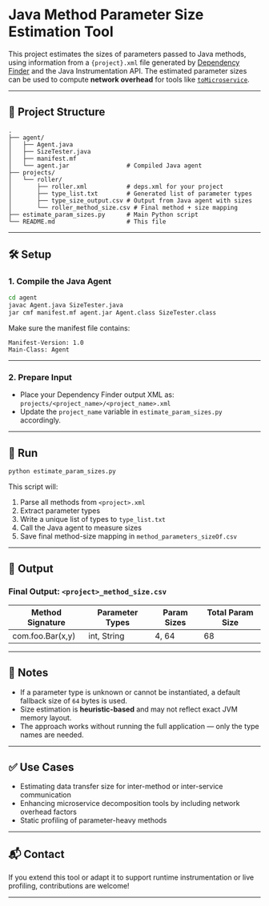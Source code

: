 # Java Method Parameter Size Estimation Tool

This project estimates the sizes of parameters passed to Java methods, using information from a `{project}.xml` file generated by [Dependency Finder](http://depfind.sourceforge.net/) and the Java Instrumentation API. The estimated parameter sizes can be used to compute **network overhead** for tools like [`toMicroservice`](10.1109/SANER50967.2021.00042).

---

## 📁 Project Structure

```
.
├── agent/
│   ├── Agent.java
│   ├── SizeTester.java
│   ├── manifest.mf
│   └── agent.jar                # Compiled Java agent
├── projects/
│   └── roller/
│       ├── roller.xml           # deps.xml for your project
│       ├── type_list.txt        # Generated list of parameter types
│       ├── type_size_output.csv # Output from Java agent with sizes
│       └── roller_method_size.csv # Final method + size mapping
├── estimate_param_sizes.py      # Main Python script
└── README.md                    # This file
```

---

## 🛠 Setup

### 1. Compile the Java Agent

```bash
cd agent
javac Agent.java SizeTester.java
jar cmf manifest.mf agent.jar Agent.class SizeTester.class
```

Make sure the manifest file contains:

```text
Manifest-Version: 1.0
Main-Class: Agent

```

---

### 2. Prepare Input

- Place your Dependency Finder output XML as: `projects/<project_name>/<project_name>.xml`
- Update the `project_name` variable in `estimate_param_sizes.py` accordingly.

---

## 🚀 Run

```bash
python estimate_param_sizes.py
```

This script will:

1. Parse all methods from `<project>.xml`
2. Extract parameter types
3. Write a unique list of types to `type_list.txt`
4. Call the Java agent to measure sizes
5. Save final method-size mapping in `method_parameters_sizeOf.csv`

---

## 📄 Output

### Final Output: `<project>_method_size.csv`

| Method Signature | Parameter Types | Param Sizes | Total Param Size |
|------------------|-----------------|-------------|------------------|
| com.foo.Bar(x,y) | int, String     | 4, 64       | 68               |

---

## 🧠 Notes

- If a parameter type is unknown or cannot be instantiated, a default fallback size of `64` bytes is used.
- Size estimation is **heuristic-based** and may not reflect exact JVM memory layout.
- The approach works without running the full application — only the type names are needed.

---

## ✅ Use Cases

- Estimating data transfer size for inter-method or inter-service communication
- Enhancing microservice decomposition tools by including network overhead factors
- Static profiling of parameter-heavy methods

---

## 📬 Contact

If you extend this tool or adapt it to support runtime instrumentation or live profiling, contributions are welcome!

---
